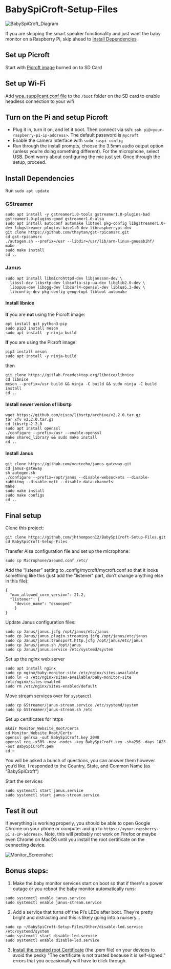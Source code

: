 # BabySpiCroft-Setup-Files
![BabySpiCroft_Diagram](https://user-images.githubusercontent.com/45108842/160038711-efffced4-d49b-483a-aba7-686ef98bccdb.png)

If you are skipping the smart speaker functionality and just want the baby monitor on a Raspberry Pi, skip ahead to [Install Dependencies](https://github.com/jhthompson12/BabySpiCroft-Setup-Files/new/main?readme=1#install-dependencies)

## Set up Picroft
Start with [Picroft image](https://mycroft-ai.gitbook.io/docs/using-mycroft-ai/get-mycroft/picroft#getting-started-with-picroft) burned on to SD Card

## Set up Wi-Fi
Add [wpa_supplicant.conf file](https://www.raspberrypi.com/documentation/computers/configuration.html#adding-the-network-details-to-your-raspberry-pi) to the `/boot` folder on the SD card to enable headless connection to your wifi

## Turn on the Pi and setup Picroft
* Plug it in, turn it on, and let it boot. Then connect via ssh: `ssh pi@<your-raspberry-pi-ip-address>`. The default password is `mycroft`
* Enable the camera interface with `sudo raspi-config` 
* Run through the install prompts, choose the 3.5mm audio output option (unless you’re doing something different). For the microphone, select USB. Dont worry about configuring the mic just yet. Once through the setup, proceed.

## Install Dependencies
Run `sudo apt update`

### GStreamer
```
sudo apt install -y gstreamer1.0-tools gstreamer1.0-plugins-bad gstreamer1.0-plugins-good gstreamer1.0-alsa
sudo apt install autoconf automake libtool pkg-config libgstreamer1.0-dev libgstreamer-plugins-base1.0-dev libraspberrypi-dev
git clone https://github.com/thaytan/gst-rpicamsrc.git
cd gst-rpicamsrc
./autogen.sh --prefix=/usr --libdir=/usr/lib/arm-linux-gnueabihf/
make
sudo make install
cd ..
```        

### Janus
```
sudo apt install libmicrohttpd-dev libjansson-dev \
  libssl-dev libsrtp-dev libsofia-sip-ua-dev libglib2.0-dev \
  libopus-dev libogg-dev libcurl4-openssl-dev liblua5.3-dev \
  libconfig-dev pkg-config gengetopt libtool automake
```           

#### Install libnice
**If** you are **not** using the Picroft image:
```
apt install git python3-pip
sudo pip3 install meson
sudo apt install -y ninja-build
```       
**If** you are using the Picroft image:
```
pip3 install meson
sudo apt install -y ninja-build
``` 
then
```
git clone https://gitlab.freedesktop.org/libnice/libnice
cd libnice
meson --prefix=/usr build && ninja -C build && sudo ninja -C build install
cd ..
```
#### Install newer version of libsrtp
```
wget https://github.com/cisco/libsrtp/archive/v2.2.0.tar.gz
tar xfv v2.2.0.tar.gz
cd libsrtp-2.2.0
sudo apt install openssl
./configure --prefix=/usr --enable-openssl
make shared_library && sudo make install
cd ..
```

#### Install Janus
```
git clone https://github.com/meetecho/janus-gateway.git
cd janus-gateway
sh autogen.sh
./configure --prefix=/opt/janus --disable-websockets --disable-rabbitmq --disable-mqtt --disable-data-channels
make
sudo make install
sudo make configs
cd ..
```
       
## Final setup 
Clone this project:
```
git clone https://github.com/jhthompson12/BabySpiCroft-Setup-Files.git
cd BabySpiCroft-Setup-Files
```

Transfer Alsa configuration file and set up the microphone:

`sudo cp Microphone/asound.conf /etc/`

Add the “listener” setting to .config/mycroft/mycroft.conf so that it looks something like this (just add the "listener" part, don’t change anything else in this file): 
```
{
  "max_allowed_core_version": 21.2,
  "listener": {
    "device_name": "dsnooped"
    }
}
```

Update Janus configuration files:
```
sudo cp Janus/janus.jcfg /opt/janus/etc/janus
sudo cp Janus/janus.plugin.streaming.jcfg /opt/janus/etc/janus
sudo cp Janus/janus.transport.http.jcfg /opt/janus/etc/janus
sudo cp Janus/janus.sh /opt/janus
sudo cp Janus/janus.service /etc/systemd/system
```

Set up the nginx web server
```
sudo apt install nginx
sudo cp nginx/baby-monitor-site /etc/nginx/sites-available
sudo ln -s /etc/nginx/sites-available/baby-monitor-site /etc/nginx/sites-enabled	
sudo rm /etc/nginx/sites-enabled/default
```               

Move stream services over for `systemctl`
```
sudo cp GStreamer/janus-stream.service /etc/systemd/system
sudo cp GStreamer/janus-stream.sh /etc
```

Set up certificates for https
```
mkdir Monitor_Website_Root/Certs
cd Monitor_Website_Root/Certs
openssl genrsa -out BabySpiCroft.key 2048
openssl req -x509 -new -nodes -key BabySpiCroft.key -sha256 -days 1825 -out BabySpiCroft.pem
cd ~
```
You will be asked a bunch of questions, you can answer them however you’d like. I responded to the Country, State, and Common Name (as “BabySpiCroft”)
       
Start the services
```
sudo systemctl start janus.service
sudo systemctl start janus-stream.service
```

## Test it out
If everything is working properly, you should be able to open Google Chrome on your phone or computer and go to `https://<your-rapsberry-pi's-IP-address>`. Note, this will probably not work on Firefox or maybe even Chrome on MacOS until you install the root certificate on the cennecting device. 

![Monitor_Screenshot](https://user-images.githubusercontent.com/45108842/160038652-e9e3a987-685a-49d9-b871-9316c6e25f2f.png)

## Bonus steps:
1. Make the baby monitor services start on boot so that if there's a power outage or you reboot the baby monitor automatically runs:
```
sudo systemctl enable janus.service
sudo systemctl enable janus-stream.service
```
2. Add a service that turns off the Pi’s LEDs after boot. They’re pretty bright and distracting and this is likely going into a nursery...
```
sudo cp ~/BabySpiCroft-Setup-Files/Other/disable-led.service /etc/systemd/system
sudo systemctl start disable-led.service
sudo systemctl enable disable-led.service
```
3.  [Install the created root Certificate](https://www.bounca.org/tutorials/install_root_certificate.html) (the .pem file) on your devices to avoid the pesky "The certificate is not trusted because it is self-signed." errors that you occasionally will have to click through.
